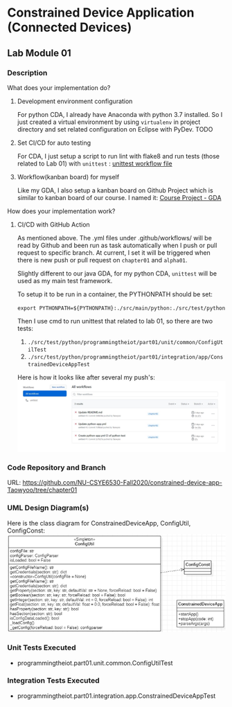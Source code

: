 # Constrained Device Application (Connected Devices)

## Lab Module 01

<!-- Be sure to implement all the PIOT-CDA-* issues (requirements) listed at [PIOT-INF-01-001 - Chapter 01](https://github.com/orgs/programming-the-iot/projects/1#column-9974937). -->

### Description

<!-- NOTE: Include two full paragraphs describing your implementation approach by answering the questions listed below. -->

What does your implementation do? 

1. Development environment configuration

    For python CDA, I already have Anaconda with python 3.7 installed. So I just created a virtual environment by using `virtualenv` in project directory and set related configuration on Eclipse with PyDev. TODO

2. Set CI/CD for auto testing

    For CDA, I just setup a script to run lint with flake8 and run tests (those related to Lab 01) with `unittest` : [unittest workflow file](../../.github/workflows/python-app.yml)

3. Workflow(kanban board) for myself
   
    Like my GDA, I also setup a kanban board on Github Project which is similar to kanban board of our course. I named it: [Course Project - GDA](https://github.com/NU-CSYE6530-Fall2020/constrained-device-app-Taowyoo/projects/1)

How does your implementation work?

1. CI/CD with GitHub Action

    As mentioned above. The .yml files under .github/workflows/ will be read by Github and been run as task automatically when I push or pull request to specific branch. At current, I set it will be triggered when there is new push or pull request on `chapter01` and `alpha01`.

    Slightly different to our java GDA, for my python CDA, `unittest` will be used as my main test framework. 
    
    To setup it to be run in a container, the PYTHONPATH should be set:
    
    `export PYTHONPATH=${PYTHONPATH}:./src/main/python:./src/test/python`

    Then I use cmd to run unittest that related to lab 01, so there are two tests:
    1. `./src/test/python/programmingtheiot/part01/unit/common/ConfigUtilTest`
    2. `./src/test/python/programmingtheiot/part01/integration/app/ConstrainedDeviceAppTest`

    Here is how it looks like after several my push's:
    ![workflow screenshot](./pic/workflow.jpg)
    <!-- As you can see, because, the above code will run all tests in part01. So it failed because I haven't finish the part of CPU and memory code. -->

### Code Repository and Branch

<!-- NOTE: Be sure to include the branch (e.g. https://github.com/programming-the-iot/python-components/tree/alpha001). -->

URL: https://github.com/NU-CSYE6530-Fall2020/constrained-device-app-Taowyoo/tree/chapter01

### UML Design Diagram(s)

<!-- NOTE: Include one or more UML designs representing your solution. It's expected each
diagram you provide will look similar to, but not the same as, its counterpart in the
book [Programming the IoT](https://learning.oreilly.com/library/view/programming-the-internet/9781492081401/). -->

Here is the class diagram for ConstrainedDeviceApp, ConfigUtil, ConfigConst:
![Class Diagram](../../doc/UML/class_diagram.png)

### Unit Tests Executed

<!-- NOTE: TA's will execute your unit tests. You only need to list each test case below
(e.g. ConfigUtilTest, DataUtilTest, etc). Be sure to include all previous tests, too,
since you need to ensure you haven't introduced regressions. -->

- programmingtheiot.part01.unit.common.ConfigUtilTest

### Integration Tests Executed

<!-- NOTE: TA's will execute most of your integration tests using their own environment, with
some exceptions (such as your cloud connectivity tests). In such cases, they'll review
your code to ensure it's correct. As for the tests you execute, you only need to list each
test case below (e.g. SensorSimAdapterManagerTest, DeviceDataManagerTest, etc.) -->

- programmingtheiot.part01.integration.app.ConstrainedDeviceAppTest

